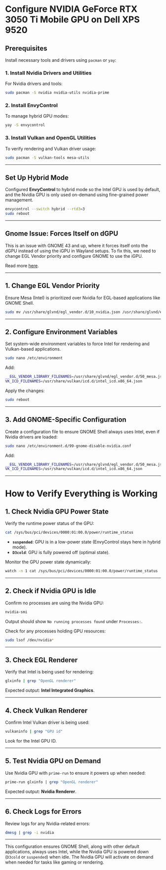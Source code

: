 # **Configure NVIDIA GeForce RTX 3050 Ti Mobile GPU on Dell XPS 9520**

## **Prerequisites**

Install necessary tools and drivers using `pacman` or `yay`:

### **1. Install Nvidia Drivers and Utilities**

For Nvidia drivers and tools:

```bash
sudo pacman -S nvidia nvidia-utils nvidia-prime
```

### **2. Install EnvyControl**

To manage hybrid GPU modes:

```bash
yay -S envycontrol
```

### **3. Install Vulkan and OpenGL Utilities**

To verify rendering and Vulkan driver usage:

```bash
sudo pacman -S vulkan-tools mesa-utils
```

---

## **Set Up Hybrid Mode**

Configured **EnvyControl** to hybrid mode so the Intel GPU is used by default, and the Nvidia GPU is only used on-demand using fine-grained power management.

```bash
envycontrol --switch hybrid --rtd3=3
sudo reboot
```

---

## **Gnome Issue: Forces Itself on dGPU**

This is an issue with GNOME 43 and up, where it forces itself onto the dGPU instead of using the iGPU in Wayland setups. To fix this, we need to change EGL Vendor priority and configure GNOME to use the iGPU.

Read more [here](https://gitlab.gnome.org/GNOME/mutter/-/issues/2969).

---

## **1. Change EGL Vendor Priority**

Ensure Mesa (Intel) is prioritized over Nvidia for EGL-based applications like GNOME Shell.

```bash
sudo mv /usr/share/glvnd/egl_vendor.d/10_nvidia.json /usr/share/glvnd/egl_vendor.d/90_nvidia.json
```

---

## **2. Configure Environment Variables**

Set system-wide environment variables to force Intel for rendering and Vulkan-based applications.

```bash
sudo nano /etc/environment
```

Add:

```bash
__EGL_VENDOR_LIBRARY_FILENAMES=/usr/share/glvnd/egl_vendor.d/50_mesa.json
VK_ICD_FILENAMES=/usr/share/vulkan/icd.d/intel_icd.x86_64.json
```

Apply the changes:

```bash
sudo reboot
```

---

## **3. Add GNOME-Specific Configuration**

Create a configuration file to ensure GNOME Shell always uses Intel, even if Nvidia drivers are loaded:

```bash
sudo nano /etc/environment.d/99-gnome-disable-nvidia.conf
```

Add:

```bash
__EGL_VENDOR_LIBRARY_FILENAMES=/usr/share/glvnd/egl_vendor.d/50_mesa.json
VK_ICD_FILENAMES=/usr/share/vulkan/icd.d/intel_icd.x86_64.json
```

---

# **How to Verify Everything is Working**

## **1. Check Nvidia GPU Power State**

Verify the runtime power status of the GPU:

```bash
cat /sys/bus/pci/devices/0000:01:00.0/power/runtime_status
```

- **`suspended`**: GPU is in a low-power state (EnvyControl stays here in hybrid mode).
- **`D3cold`**: GPU is fully powered off (optimal state).

Monitor the GPU power state dynamically:

```bash
watch -n 1 cat /sys/bus/pci/devices/0000:01:00.0/power/runtime_status
```

---

## **2. Check if Nvidia GPU is Idle**

Confirm no processes are using the Nvidia GPU:

```bash
nvidia-smi
```

Output should show `No running processes found` under `Processes:`.

Check for any processes holding GPU resources:

```bash
sudo lsof /dev/nvidia*
```

---

## **3. Check EGL Renderer**

Verify that Intel is being used for rendering:

```bash
glxinfo | grep "OpenGL renderer"
```

Expected output: **Intel Integrated Graphics**.

---

## **4. Check Vulkan Renderer**

Confirm Intel Vulkan driver is being used:

```bash
vulkaninfo | grep "GPU id"
```

Look for the Intel GPU ID.

---

## **5. Test Nvidia GPU on Demand**

Use Nvidia GPU with `prime-run` to ensure it powers up when needed:

```bash
prime-run glxinfo | grep "OpenGL renderer"
```

Expected output: **Nvidia Renderer**.

---

## **6. Check Logs for Errors**

Review logs for any Nvidia-related errors:

```bash
dmesg | grep -i nvidia
```

---

This configuration ensures GNOME Shell, along with other default applications, always uses Intel, while the Nvidia GPU is powered down (`D3cold` or `suspended`) when idle. The Nvidia GPU will activate on demand when needed for tasks like gaming or rendering.
